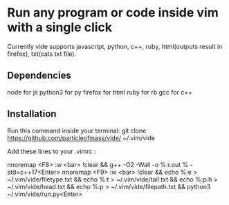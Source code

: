 # Run any program or code inside vim with a single click

Currently vide supports javascript, python, c++, ruby, html(outputs result in firefox), txt(cats txt file).

## Dependencies
node for js
python3 for py
firefox for html
ruby for rb
gcc for c++

## Installation

Run this command inside your terminal:
git clone https://github.com/particleofmass/vide/ ~/.vim/vide

Add these lines to your .vimrc :

nnoremap \<F8\> :w \<bar\> !clear && g++ -O2 -Wall -o  %:r.out % -std=c++17\<Enter\>
nnoremap \<F9\> :w \<bar\> !clear && echo %:e \> ~/.vim/vide/filetype.txt && echo %:t \> ~/.vim/vide/tail.txt &&  echo %:p:h \> ~/.vim/vide/head.txt && echo %:p \> ~/.vim/vide/filepath.txt && python3 ~/.vim/vide/run.py\<Enter\>


